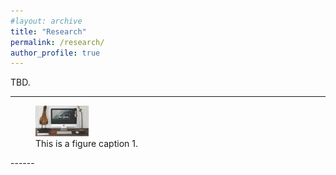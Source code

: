 ```yaml
---
#layout: archive
title: "Research"
permalink: /research/
author_profile: true
---
```



TBD.

------
<figure>
  <img src="/images/foo-bar-identity.jpg" alt="this is a placeholder image" width="20%" height="20%" />
  <figcaption>This is a figure caption 1.</figcaption>
</figure>
------